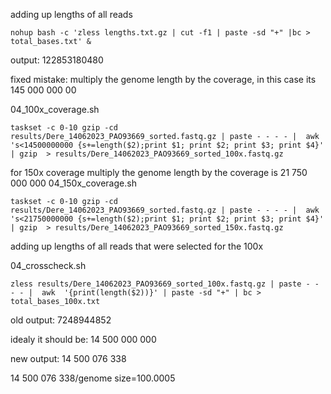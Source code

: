 adding up lengths of all reads
```
nohup bash -c 'zless lengths.txt.gz | cut -f1 | paste -sd "+" |bc > total_bases.txt' & 
```
output: 122853180480



fixed mistake: multiply the genome length by the coverage, in this case its 145 000 000 00

04_100x_coverage.sh
```
taskset -c 0-10 gzip -cd results/Dere_14062023_PAO93669_sorted.fastq.gz | paste - - - - |  awk 's<14500000000 {s+=length($2);print $1; print $2; print $3; print $4}' | gzip  > results/Dere_14062023_PAO93669_sorted_100x.fastq.gz
```

for 150x coverage multiply the genome length by the coverage is 21 750 000 000
                                                                                     04_150x_coverage.sh
                                                                                     
``` 
taskset -c 0-10 gzip -cd results/Dere_14062023_PAO93669_sorted.fastq.gz | paste - - - - |  awk 's<21750000000 {s+=length($2);print $1; print $2; print $3; print $4}' | gzip  > results/Dere_14062023_PAO93669_sorted_150x.fastq.gz
```

adding up lengths of all reads that were selected for the 100x

04_crosscheck.sh
```
zless results/Dere_14062023_PAO93669_sorted_100x.fastq.gz | paste - - - - |  awk  '{print(length($2))}' | paste -sd "+" | bc > total_bases_100x.txt
```
old output: 7248944852

idealy it should be: 14 500 000 000

new output: 14 500 076 338



14 500 076 338/genome size=100.0005
